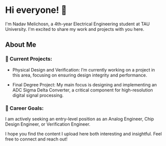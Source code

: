 # Hi everyone! 👋
I'm Nadav Melichosn, a 4th-year Electrical Engineering student at TAU University. I'm excited to share my work and projects with you here.

## About Me

### 🔭 Current Projects:

- Physical Design and Verification: I’m currently working on a project in this area, focusing on ensuring design integrity and performance.

- Final Degree Project: My main focus is designing and implementing an ADC Sigma Delta Converter, a critical component for high-resolution digital signal processing.

### 🌱 Career Goals:

I am actively seeking an entry-level position as an Analog Engineer, Chip Design Engineer, or Verification Engineer.

I hope you find the content I upload here both interesting and insightful. Feel free to connect and reach out!

<!--
**NadavMelichson/NadavMelichson** is a ✨ _special_ ✨ repository because its `README.md` (this file) appears on your GitHub profile.

Here are some ideas to get you started:

- 🔭 I’m currently working on ...
- 🌱 I’m currently learning ...
- 👯 I’m looking to collaborate on ...
- 🤔 I’m looking for help with ...
- 💬 Ask me about ...
- 📫 How to reach me: ...
- 😄 Pronouns: ...
- ⚡ Fun fact: ...
-->
